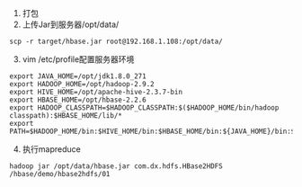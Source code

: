 1. 打包
2. 上传Jar到服务器/opt/data/
```shell script
scp -r target/hbase.jar root@192.168.1.108:/opt/data/
```
3. vim /etc/profile配置服务器环境
```shell script
export JAVA_HOME=/opt/jdk1.8.0_271
export HADOOP_HOME=/opt/hadoop-2.9.2
export HIVE_HOME=/opt/apache-hive-2.3.7-bin
export HBASE_HOME=/opt/hbase-2.2.6
export HADOOP_CLASSPATH=$HADOOP_CLASSPATH:$($HADOOP_HOME/bin/hadoop classpath):$HBASE_HOME/lib/*
export PATH=$HADOOP_HOME/bin:$HIVE_HOME/bin:$HBASE_HOME/bin:${JAVA_HOME}/bin:$PATH
```
4. 执行mapreduce
```shell script
hadoop jar /opt/data/hbase.jar com.dx.hdfs.HBase2HDFS /hbase/demo/hbase2hdfs/01
```
